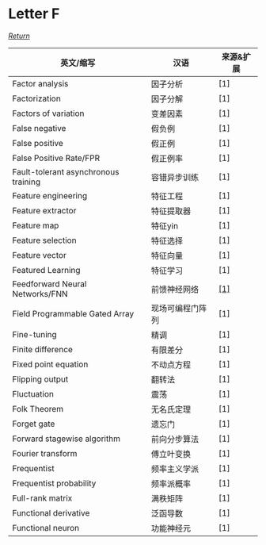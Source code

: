 # Letter F
[*Return*](https://github.com/SyncedAI00/Artificial-Intelligence-Terminology/blob/master/README.md)

英文/缩写|汉语|来源&扩展
---|---|---
Factor analysis|因子分析|[1]
Factorization|因子分解|[1]
Factors of variation|变差因素|[1]
False negative	|假负例|[1]
False positive|	假正例|[1]
False Positive Rate/FPR	|假正例率|[1]
Fault-tolerant asynchronous training|容错异步训练|[1]
Feature engineering	|特征工程|[1]
Feature extractor| 特征提取器|[1]
Feature map|特征yin|[1]
Feature selection|	特征选择|[1]
Feature vector|	特征向量|[1]
Featured Learning	|特征学习|[1]
Feedforward Neural Networks/FNN|前馈神经网络|[[1]](https://www.jiqizhixin.com/articles/2017-09-07-9)
Field Programmable Gated Array|现场可编程门阵列|[1]
Fine-tuning	|精调|[1]
Finite difference|有限差分|[1]
Fixed point equation|不动点方程|[1]
Flipping output	|翻转法|[1]
Fluctuation	|震荡|[1]
Folk Theorem|无名氏定理|[1]
Forget gate|遗忘门|[1]
Forward stagewise algorithm|前向分步算法|[1]
Fourier transform|傅立叶变换|[1]
Frequentist	|频率主义学派|[1]
Frequentist probability|频率派概率|[1]
Full-rank matrix|满秩矩阵|[1]
Functional derivative|泛函导数|[1]
Functional neuron|功能神经元|[1]
